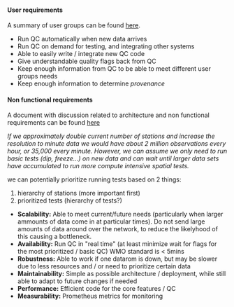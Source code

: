 #### User requirements

A summary of user groups can be found [here](https://docs.google.com/document/d/1vF0fT7Dg2AkpaUl2OpPZrqDDo_fCGqFR3G8vRKpZsps/edit?usp=sharing).

* Run QC automatically when new data arrives
* Run QC on demand for testing, and integrating other systems
* Able to easily write / integrate new QC code 
* Give understandable quality flags back from QC
* Keep enough information from QC to be able to meet different user groups needs
* Keep enough information to determine _provenance_


#### Non functional requirements 

 A document with discussion related to architecture and non functional requirements can be found [here](https://docs.google.com/document/d/1vLO5OtfMrkI9vwPSWCevlwZBD5CpqQJh7JtDyrOsXPw/edit?usp=sharing)

_If we approximately double current number of stations and increase the resolution to minute data we would have about 2 million observations every hour, or 35,000 every minute. However, we can assume we only need to run basic tests (dip, freeze...) on new data and can wait until larger data sets have accumulated to run more compute intensive spatial tests._

we can potentially prioritize running tests based on 2 things: 
1. hierarchy of stations (more important first)
2. prioritized tests (hierarchy of tests?)

* **Scalability:** Able to meet current/future needs (particularly when larger ammounts of data come in at particular times). Do not send large amounts of data around over the network, to reduce the likelyhood of this causing a bottleneck. 
* **Availability:** Run QC in "real time" (at least minimize wait for flags for the most prioritized / basic QC) WMO standard is < 5mins
* **Robustness:** Able to work if one datarom is down, but may be slower due to less resources and / or need to prioritize certain data
* **Maintainability:** Simple as possible architecture / deployment, while still able to adapt to future changes if needed
* **Performance:** Efficient code for the core features / QC
* **Measurability:** Prometheus metrics for monitoring
